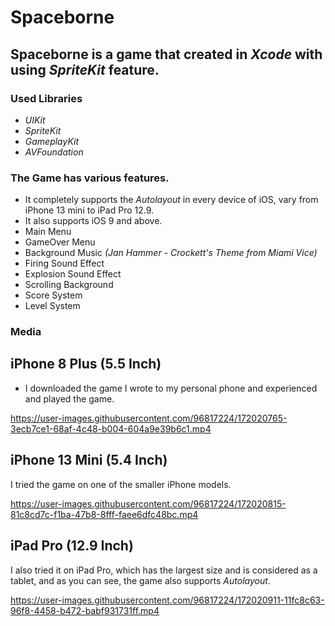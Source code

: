 # Spaceborne

## Spaceborne is a game that created in *Xcode* with using *SpriteKit* feature.

### Used Libraries

- *_UIKit_*
- *_SpriteKit_*
- *_GameplayKit_*
- *_AVFoundation_*

### The Game has various features.

- It completely supports the *Autolayout* in every device of iOS, vary from iPhone 13 mini to iPad Pro 12.9.
- It also supports iOS 9 and above. 
- Main Menu
- GameOver Menu
- Background Music *(Jan Hammer - Crockett's Theme from Miami Vice)*
- Firing Sound Effect
- Explosion Sound Effect
- Scrolling Background
- Score System
- Level System

### Media

## iPhone 8 Plus (5.5 Inch)

- I downloaded the game I wrote to my personal phone and experienced and played the game.

https://user-images.githubusercontent.com/96817224/172020765-3ecb7ce1-68af-4c48-b004-604a9e39b6c1.mp4

## iPhone 13 Mini (5.4 Inch)

I tried the game on one of the smaller iPhone models.

https://user-images.githubusercontent.com/96817224/172020815-81c8cd7c-f1ba-47b8-8fff-faee6dfc48bc.mp4

## iPad Pro (12.9 Inch)

I also tried it on iPad Pro, which has the largest size and is considered as a tablet, and as you can see, the game also supports *Autolayout*.

https://user-images.githubusercontent.com/96817224/172020911-11fc8c63-96f8-4458-b472-babf931731ff.mp4




